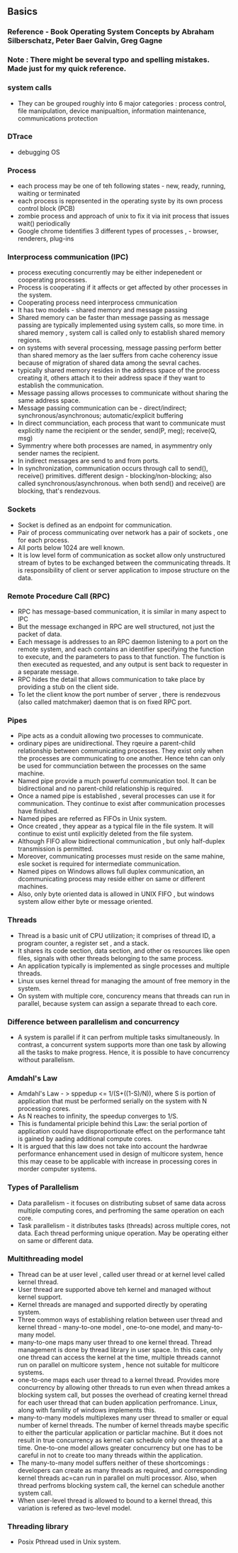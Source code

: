 ## Basics
### Reference - Book Operating System Concepts by Abraham Silberschatz, Peter Baer Galvin, Greg Gagne
### Note : There might be several typo and spelling mistakes. Made just for my quick reference.
### system calls
* They can be grouped roughly into 6 major categories :
process control, file manipulation, device manipualtion, information maintenance, communications protection
### DTrace 
* debugging OS

### Process
* each process may be one of teh following states -  new, ready, running, waiting or terminated
* each process is represented in the operating syste by its own process control block (PCB)
* zombie process and approach of unix to fix it via init process that issues wait() periodically
* Google chrome tidentifies 3 different types of processes , - browser, renderers, plug-ins

### Interprocess communication (IPC)
* process executing concurrently may be either indepenedent or cooperating processes. 
* Process is cooperating if it affects or get affected by other processes in the system.
* Cooperating process need interprocess cmmunication
* It has two models - shared memory and message passing
* Shared memory can be faster than message passing as message passing are typically implemented using system calls, so more time. in shared memory , system call is called only to establish shared memory regions. 
* on systems with several processing, message passing perform better than shared memory as the laer suffers from cache coherency issue because of migration of shared data among the sevral caches. 
* typically shared memory resides in the address space of the process creating it, others attach it to their address space if they want to establish the communication. 
* Message passing allows processes to communicate without sharing the same address space. 
* Message passing communication can be - direct/indirect; synchronous/asynchronous; automatic/explicit buffering
* In direct communciation, each process that want to communicate must explicitly name the recipient or the sender, send(P, meg); receive(Q, msg)
* Symmentry where both processes are named, in asymmentry only sender names the recipient. 
* In indirect messages are send to and from ports.
* In synchronization, communication occurs through call to send(), receive() primitives. different design - blocking/non-blocking; also called synchronous/asynchronous. when both send() and receive() are blocking, that's rendezvous.


### Sockets
* Socket is defined as an endpoint for communication.
* Pair of process communicating over network has a pair of sockets , one for each process. 
* All ports below 1024 are well known.
* It is low level form of communication as socket allow only unstructured stream of bytes to be exchanged between the communicating threads. It is responsibility of client or server application to impose structure on the data.

### Remote Procedure Call (RPC)
* RPC has message-based communication, it is similar in many aspect to IPC
* But the message exchanged in RPC are well structured, not just the packet of data.
* Each message is addresses to an RPC daemon listening to a port on the remote system, and each contains an identifier specifying the function to execute, and the parameters to pass to that function. The function is then executed as requested, and any output is sent back to requester in a separate message.
* RPC hides the detail that allows communication to take place by providing a stub on the client side.
* To let the client know the port number of server , there is rendezvous (also called matchmaker) daemon that is on fixed RPC port.  

### Pipes
* Pipe acts as a conduit allowing two processes to communicate.
* ordinary pipes are unidirectional. They rqeuire a parent-child relationship between communicating processes. They exist only when the processes are communicating to one another. Hence tehn can only be used for communciation between the processes on the same machine.
* Named pipe provide a much powerful communication tool. It can be bidirectional and no parent-child relationship is required. 
* Once a named pipe is established , several processes can use it for communication. They continue to exist after communication processes have finished.
* Named pipes are referred as FIFOs in Unix system. 
* Once created , they appear as a typical file in  the file system.  It will continue to exist until explicitly deleted from the file system.
* Although FIFO allow bidirectional communication , but only half-duplex transmission is permitted. 
* Moreover, communicating processes must reside on the same mahine, esle socket is required for intermediate communication. 
* Named pipes on Windows allows full duplex communication, an dcommunicating process may reside either on same or different machines.
* Also, only byte oriented data is allowed in UNIX FIFO , but windows system allow either byte or message oriented. 

### Threads
* Thread is a basic unit of CPU utilization; it comprises of thread ID, a program counter, a register set , and a stack.
* It shares its code section, data section, and other os resources like open files, signals with other threads belonging to the same process. 
* An application typically is implemented as single processes and multiple threads. 
* Linux uses kernel thread for managing the amount of free memory in the system.
* On system with multiple core, concurency means that threads can run in parallel, because system can assign a separate thread to each core. 

### Difference between parallelism and concurrency
* A system is parallel if it can perfrom multiple tasks simultaneously. In contrast, a concurrent system supports more than one task by allowing all the tasks to make progress. Hence, it is possible to have concurrency without parallelism.

### Amdahl's Law
* Amdahl's Law - > sppedup <= 1/(S+((1-S)/N)), where S is portion of application that must be performed serially on the system with N processing cores.
* As N reaches to infinity, the speedup converges to 1/S. 
* This is fundamental priciple behind this Law: the serial portion of application could have disproportionate effect on the performance taht is gained by aading additional compute cores.
* It is argued that this law does not take into account the hardwrae performance enhancement used in design of multicore system, hence this may cease to be applicable with increase in processing cores in morder computer systems.

### Types of Parallelism
* Data parallelism - it focuses on distributing subset of same data across multiple computing cores, and perfroming the same operation on each core.
* Task parallelism - it distributes tasks (threads) across multiple cores, not data. Each thread performing unique operation. May be operating either on same or different data.

### Multithreading model
* Thread can be at user level , called user thread or at kernel level called kernel thread.
* User thread are supported above teh kernel and managed without kernel support.
* Kernel threads are managed and supported directly by operating system. 
* Three common ways of establishing relation between user thread and kernel thread - many-to-one model , one-to-one model, and many-to-many model.
* many-to-one maps many user thread to one kernel thread. Thread management is done by thread library in user space. In this case, only one thread can access the kernel at the time, multiple threads cannot run on parallel on multicore system , hence not suitable for multicore systems. 
* one-to-one maps each user thread to a kernel thread. Provides more concurrency by allowing other threads to run even when thread amkes a blocking system call, but posses the overhead of creating kernel thread for each user thread that can buden application perfromance. Linux, along with famility of windows implements this.
* many-to-many models multiplexes many user thread to smaller  or equal number of kernel threads. The number of kernel threads maybe specific to either the particular application or particlar machine. But it does not result in true concurrency as kernel can schedule only one thread at a time. One-to-one model allows greater concurrency but one has to be careful in not to create too many threads within the application. 
*  The many-to-many model suffers neither of these shortcomings : developers can create as many threads as required, and corresponding kernel threads ac=can run in parallel on multi processor. Also, when thread perfroms blocking system call, the kernel can schedule another system call.
* When user-level thread is allowed to bound to  a kernel thread, this variation is refered as two-level model.  

### Threading library
* Posix Pthread used in Unix system.
